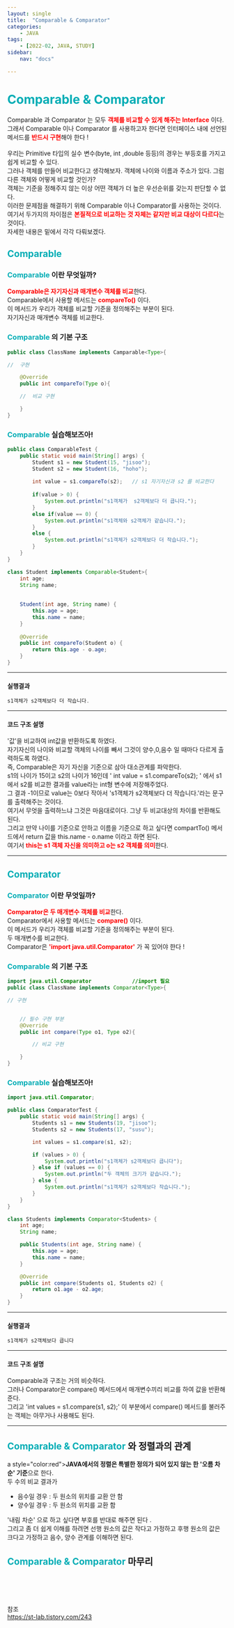 ```yaml
---
layout: single
title:  "Comparable & Comparator"
categories: 
    - JAVA
tags: 
    - [2022-02, JAVA, STUDY]
sidebar:
    nav: "docs"

---
```


# <a style="color:#00adb5">Comparable & Comparator</a> 
Comparable 과 Comparator 는 모두 <a style="color:red"><b>객체를 비교할 수 있게 해주는 Interface</b></a> 이다.<br>
그래서 Comparable 이나 Comparator 를 사용하고자 한다면 인터페이스 내에 선언된 메서드를 <a style="color:red"><b>반드시 구현</b></a>해야 한다 !
<br><br>
우리는 Primitive 타입의 실수 변수(byte, int ,double 등등)의 경우는 부등호를 가지고 쉽게 비교할 수 있다.<br>
그러나 객체를 만들어 비교한다고 생각해보자. 객체에 나이와 이름과 주소가 있다. 그럼 다른 객체와 어떻게 비교할 것인가?<br>
객체는 기준을 정해주지 않는 이상 어떤 객체가 더 높은 우선순위를 갖는지 판단할 수 없다.<br>
이러한 문제점을 해결하기 위해 Comparable 이나 Comparator를 사용하는 것이다.<br>
여기서 두가지의 차이점은 <a style="color:red"><b>본질적으로 비교하는 것 자체는 같지만 비교 대상이 다르다</b></a>는 것이다.<br>
자세한 내용은 밑에서 각각 다뤄보겠다.

## <a style="color:#00adb5">Comparable</a> 

### <a style="color:#00adb5">Comparable</a> 이란 무엇일까?
<a style="color:red"><b>Comparable은 자기자신과 매개변수 객체를 비교</b></a>한다.<br>
Comparable에서 사용할 메서드는 <a style="color:red"><b>compareTo()</b></a> 이다.<br>
이 메서드가 우리가 객체를 비교할 기준을 정의해주는 부분이 된다. <br>
자기자신과 매개변수 객체를 비교한다.



### <a style="color:#00adb5">Comparable</a> 의 기본 구조
```java
public class ClassName implements Camparable<Type>{

//  구현

    @Override
    public int compareTo(Type o){

    //  비교 구현

    }
}

```

### <a style="color:#00adb5">Comparable</a> 실습해보즈아!
```java
public class ComparableTest {
	public static void main(String[] args) {
		Student s1 = new Student(15, "jisoo");
		Student s2 = new Student(16, "hoho");
		
		int value = s1.compareTo(s2);   // s1 자기자신과 s2 를 비교한다
		
		if(value > 0) {
			System.out.println("s1객체가  s2객체보다 더 큽니다.");
		}
		else if(value == 0) {
			System.out.println("s1객체와 s2객체가 같습니다.");
		}
		else {
			System.out.println("s1객체가 s2객체보다 더 작습니다.");
		}
	}
}

class Student implements Comparable<Student>{
	int age;
	String name;
	
	
	Student(int age, String name) {
		this.age = age;
		this.name = name;
	}
	
	@Override
	public int compareTo(Student o) {
		return this.age - o.age;
	}		
}
```

<hr>

#### 실행결과

```java
s1객체가 s2객체보다 더 작습니다.
```

<hr>

#### 코드 구조 설명
'값'을 비교하여 int값을 반환하도록 하였다.<br>
자기자신의 나이와 비교할 객체의 나이를 빼서 그것이 양수,0,음수 일 때마다 다르게 출력하도록 하였다.<br>
즉, Comparable은 자기 자신을 기준으로 삼아 대소관계를 파악한다.<br>
s1의 나이가 15이고 s2의 나이가 16인데 ' int value = s1.compareTo(s2); ' 에서 s1에서 s2를 비교한 결과를 value라는 int형 변수에 저장해주었다.<br>
그 결과 -1이므로 value는 0보다 작아서 's1객체가 s2객체보다 더 작습니다.'라는 문구를 출력해주는 것이다.<br>
여기서 무엇을 출력하느냐 그것은 마음대로이다. 그냥 두 비교대상의 차이를 반환해도 된다.<br>
그리고 만약 나이를 기준으로 안하고 이름을 기준으로 하고 싶다면 compartTo() 메서드에서 return 값을 this.name - o.name 이라고 하면 된다.<br>
여기서 <a style="color:red"><b>this는 s1 객체 자신을 의미하고 o는 s2 객체를 의미</b></a>한다.

<hr>


## <a style="color:#00adb5">Comparator</a> 

### <a style="color:#00adb5">Comparator</a> 이란 무엇일까?
<a style="color:red"><b>Comparator은 두 매개변수 객체를 비교</b></a>한다.<br>
Comparator에서 사용할 메서드는 <a style="color:red"><b>compare()</b></a> 이다.<br>
이 메서드가 우리가 객체를 비교할 기준을 정의해주는 부분이 된다. <br>
두 매개변수를 비교한다.<br>
Comparator은 <a style="color:red"><b>'import java.util.Comparator'</b></a> 가 꼭 있어야 한다 !


### <a style="color:#00adb5">Comparable</a> 의 기본 구조
```java
import java.util.Comparator             //import 필요
public class ClassName implements Comparator<Type>{

// 구현


    // 필수 구현 부분
    @Override
    public int compare(Type o1, Type o2){

        // 비교 구현

    }
}
```

### <a style="color:#00adb5">Comparable</a> 실습해보즈아!

```java
import java.util.Comparator;

public class ComparatorTest {
	public static void main(String[] args) {
		Students s1 = new Students(19, "jisoo");
		Students s2 = new Students(17, "susu");

		int values = s1.compare(s1, s2);

		if (values > 0) {
			System.out.println("s1객체가 s2객체보다 큽니다");
		} else if (values == 0) {
			System.out.println("두 객체의 크기가 같습니다.");
		} else {
			System.out.println("s1객체가 s2객체보다 작습니다.");
		}
	}
}

class Students implements Comparator<Students> {
	int age;
	String name;

	public Students(int age, String name) {
		this.age = age;
		this.name = name;
	}

	@Override
	public int compare(Students o1, Students o2) {
		return o1.age - o2.age;
	}
}

```

<hr>

#### 실행결과

```java
s1객체가 s2객체보다 큽니다
```

<hr>

#### 코드 구조 설명
Comparable과 구조는 거의 비슷하다.<br>
그러나 Comparator은 compare() 메서드에서 매개변수끼리 비교를 하여 값을 반환해준다.<br>
그리고 'int values = s1.compare(s1, s2);' 이 부분에서 compare() 메서드를 불러주는 객체는 아무거나 사용해도 된다.<br>

<hr>

## <a style="color:#00adb5">Comparable & Comparator</a> 와 정렬과의 관계
a style="color:red"><b>JAVA에서의 정렬은 특별한 정의가 되어 있지 않는 한 '오름 차순' 기준</b></a>으로 한다.<br>
두 수의 비교 결과가
- 음수일 경우 : 두 원소의 위치를 교환 안 함
- 양수일 경우 : 두 원소의 위치를 교환 함

'내림 차순' 으로 하고 싶다면 부호를 반대로 해주면 된다 .<br>
그리고 좀 더 쉽게 이해를 하려면 선행 원소의 값은 작다고 가정하고 후행 원소의 값은 크다고 가정하고 음수, 양수 관계를 이해하면 된다. 





## <a style="color:#00adb5">Comparable & Comparator</a> 마무리



<br><br><br><br>
참조<br>
<a href="https://st-lab.tistory.com/243" target=_blank>https://st-lab.tistory.com/243</a><br>
